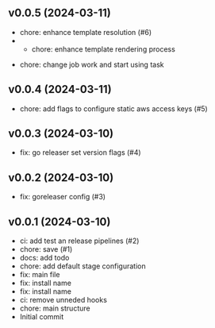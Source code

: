 ## v0.0.5 (2024-03-11)


- chore: enhance template resolution (#6)
- * chore: enhance template rendering process

* chore: change job work and start using task

## v0.0.4 (2024-03-11)


- chore: add flags to configure static aws access keys (#5)

## v0.0.3 (2024-03-10)


- fix: go releaser set version flags (#4)

## v0.0.2 (2024-03-10)


- fix: goreleaser config (#3)

## v0.0.1 (2024-03-10)


- ci: add test an release pipelines (#2)
- chore: save (#1)
- docs: add todo
- chore: add default stage configuration
- fix: main file
- fix: install name
- fix: install name
- ci: remove unneded hooks
- chore: main structure
- Initial commit

